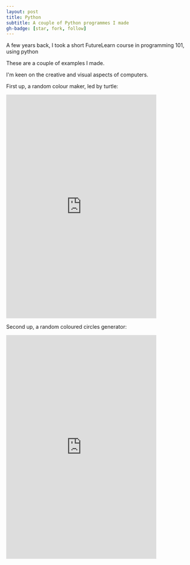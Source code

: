 ```yaml
---
layout: post
title: Python
subtitle: A couple of Python programmes I made
gh-badge: [star, fork, follow]
---
```


<p>A few years back, I took a short FutureLearn course in programming 101, using python</p>
<p>These are a couple of examples I made.</p>
<p>I'm keen on the creative and visual aspects of computers.</p>

<p>First up, a random colour maker, led by turtle:</p>
<iframe src="https://trinket.io/embed/python/aa549ac10b?outputOnly=true" width="80%" height="600" frameborder="0" marginwidth="0" marginheight="0" allowfullscreen></iframe>

<p>Second up, a random coloured circles generator:</p>
<iframe src="https://trinket.io/embed/python/46f0c76764?outputOnly=true" width="80%" height="600" frameborder="0" marginwidth="0" marginheight="0" allowfullscreen></iframe>



